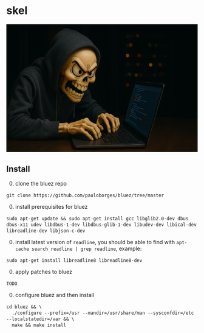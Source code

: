 # skel

![Project Image](skel-banner.png)

## Install
0. clone the bluez repo
```
git clone https://github.com/pauloborges/bluez/tree/master
```
0. install prerequisites for bluez
```
sudo apt-get update && sudo apt-get install gcc libglib2.0-dev dbus dbus-x11 udev libdbus-1-dev libdbus-glib-1-dev libudev-dev libical-dev libreadline-dev libjson-c-dev
```
0. install latest version of `readline`, you should be able to find with `apt-cache search readline | grep readline`, example:
```
sudo apt-get install libreadline8 libreadline8-dev
```
0. apply patches to bluez
```
TODO
```
0. configure bluez and then install
```
cd bluez && \
  ./configure --prefix=/usr --mandir=/usr/share/man --sysconfdir=/etc --localstatedir=/var && \
  make && make install
```
